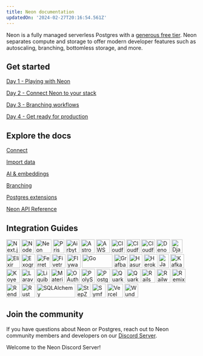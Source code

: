 ```yaml
---
title: Neon documentation
updatedOn: '2024-02-27T20:16:54.561Z'
---
```


Neon is a fully managed serverless Postgres with a [generous free tier](https://console.neon.tech). Neon separates compute and storage to offer modern developer features such as autoscaling, branching, bottomless storage, and more.

<CTA title="Branch your data just like code" description="Learn how Neon's database branching can help you integrate Postgres into your development workflow." buttonText="Read our primer" buttonUrl="/docs/get-started-with-neon/workflow-primer" />

## Get started

<DetailIconCards>

<a href="/docs/get-started-with-neon/signing-up" description="Sign up for free and learn the basics of database branching with Neon" icon="enable">Day 1 - Playing with Neon</a>

<a href="/docs/get-started-with-neon/connect-neon" description="Connect Neon to the platform, language, ORM and other tools in your tech stack" icon="queries">Day 2 - Connect Neon to your stack</a>

<a href="/docs/get-started-with-neon/workflow-primer" description="Add branching to your CI/CD automation" icon="setup">Day 3 - Branching workflows</a>

<a href="/docs/get-started-with-neon/production-checklist" description="Key features to get you production ready" icon="cli">Day 4 - Get ready for production</a>

</DetailIconCards>

## Explore the docs

<DetailIconCards>

<a href="/docs/connect/connect-from-any-app" description="Learn how to connect to a  Serverless Postgres database from any application" icon="audio-jack">Connect</a>

<a href="/docs/import/import-from-postgres" description="Load your data into a Postgres database hosted by Neon" icon="import">Import data</a>

<a href="/docs/ai/ai-intro" description="Build and scale transformative LLM applications with vector storage and similarity search." icon="openai">AI & embeddings</a>

<a href="/docs/introduction/branching" description="Learn to optimize development workflows with database branching" icon="split-branch">Branching</a>

<a href="/docs/extensions/pg-extensions" description="Level up your database with our many supported Postgres extensions" icon="app-store">Postgres extensions</a>

<a href="https://api-docs.neon.tech/reference/getting-started-with-neon-api" description="Manage Neon programmatically using the Neon API" icon="transactions">Neon API Reference</a>

</DetailIconCards>

## Integration Guides

<TechnologyNavigation>

<img src="/images/technology-logos/nextjs-logo.svg" width="36" height="36" alt="Next.js" href="/docs/guides/nextjs" title="Connect a Next.js application to Neon" />

<img src="/images/technology-logos/nodejs-logo.svg" width="33" height="36" alt="Node.js" href="/docs/guides/node" title="Connect a Node.js application to Neon" />

<img src="/images/technology-logos/neon-logo.svg"  width="42" height="36" alt="Neon" href="/docs/serverless/serverless-driver" title="Connect with the Neon serverless driver" />

<img src="/images/technology-logos/prisma-logo.svg" width="30" height="36" alt="Prisma" href="/docs/guides/prisma" title="Connect from Prisma to Neon" />

<img src="/images/technology-logos/airbyte-logo.svg" width="36" height="36" alt="Airbyte" href="/docs/guides/logical-replication-airbyte" title="Replicate data from Neon with Airbyte" />

<img src="/images/technology-logos/astro-logo.svg" width="36" height="36" alt="Astro" href="/docs/guides/astro" title="Connect an Astro site or app to Neon" />

<img src="/images/technology-logos/aws-lambda-logo.svg" width="36" height="36" alt="AWS Lambda" href="/docs/guides/aws-lambda" title="Connect from AWS Lambda to Neon" />

<img src="/images/technology-logos/cloudflare-logo.svg" width="36" height="36" alt="Cloudflare Hyperdrive" href="/docs/guides/cloudflare-hyperdrive" title="Use Neon with Cloudflare Hyperdrive" />

<img src="/images/technology-logos/cloudflare-logo.svg" width="36" height="36" alt="Cloudflare Pages" href="/docs/guides/cloudflare-pages" title="Use Neon with Cloudflare Pages" />

<img src="/images/technology-logos/cloudflare-logo.svg" width="36" height="36" alt="Cloudflare Workers" href="/docs/guides/cloudflare-workers" title="Use Neon with Cloudflare Workers" />

<img src="/images/technology-logos/deno-logo.svg" width="36" height="36" alt="Deno Deploy" href="/docs/guides/deno" title="Use Neon with Deno Deploy" />

<img src="/images/technology-logos/django-logo.svg" width="29" height="36" alt="Django" href="/docs/guides/django" title="Connect a Django application to Neon" />

<img src="/images/technology-logos/elixir-logo.svg" width="36" height="36" alt="Elixir" href="/docs/guides/elixir-ecto" title="Connect from Elixir with Ecto to Neon" />

<img src="/images/technology-logos/exograph-logo.svg" width="36" height="36" alt="Exograph" href="/docs/guides/exograph" title="Use Exograph with Neon" />

<img src="/images/technology-logos/ferret-logo.svg" width="36" height="36" alt="FerretDB" href="/docs/guides/ferretdb" title="Use FerretDB with Neon" />

<img src="/images/technology-logos/fivetran-logo.svg" width="36" height="36" alt="Fivetran" href="/docs/guides/logical-replication-fivetran" title="Replicate data from Neon with Fivetran" />

<img src="/images/technology-logos/flyway-logo.svg" width="36" height="36" alt="Flyway" href="/docs/guides/flyway" title="Use Flyway with Neon" />

<img src="/images/technology-logos/go-logo.svg" width="80" height="36" alt="Go" href="/docs/guides/go" title="Connect a Go application to Neon" />

<img src="/images/technology-logos/grafbase-logo.svg" width="36" height="36" alt="Grafbase" href="/docs/guides/grafbase" title="Use Grafbase Edge Resolvers with Neon" />

<img src="/images/technology-logos/hasura-logo.svg" width="35" height="36" alt="Hasura" href="/docs/guides/hasura" title="Connect from Hasura Cloud to Neon" />

<img src="/images/technology-logos/heroku-logo.svg" width="36" height="36" alt="Heroku" href="/docs/guides/heroku" title="Deploy Your App with Neon Postgres on Heroku" />

<img src="/images/technology-logos/java-logo.svg" width="27" height="36" alt="Java" href="/docs/guides/java" title="Connect a Java application to Neon" />

<img src="/images/technology-logos/kafka-logo.svg" width="36" height="36" alt="Kafka" href="/docs/guides/logical-replication-kafka-confluent" title="Replicate data from Neon with Kafka (Confluent)" />

<img src="/images/technology-logos/koyeb-logo.svg" width="36" height="36" alt="Koyeb" href="/docs/guides/koyeb" title="Use Neon with Koyeb" />

<img src="/images/technology-logos/laravel-logo.svg" width="35" height="36" alt="Laravel" href="/docs/guides/laravel" title="Connect from Laravel to Neon" />

<img src="/images/technology-logos/liquibase-logo.svg" width="35" height="36" alt="Liquibase" href="/docs/guides/liquibase" title="Use Liquibase with Neon" />

<img src="/images/technology-logos/materialize-logo.svg" width="36" height="36" alt="Materialize" href="/docs/guides/logical-replication-materialize" title="Replicate data from Neon to Materialize" />

<img src="/images/technology-logos/oauth-logo.svg" width="36" height="36" alt="OAuth" href="/docs/guides/oauth-integration" title="Integrate with Neon using OAuth" />

<img src="/images/technology-logos/polyscale-logo.svg" width="36" height="36" alt="PolyScale" href="/docs/guides/polyscale-integration" title="Add the Neon PolyScale integration" />

<img src="/images/technology-logos/postgresql-logo.svg" width="36" height="36" alt="Postgres" href="/docs/guides/logical-replication-postgres" title="Replicate data from Neon to PostgreSQL" />

<img src="/images/technology-logos/quarkus-logo.svg" width="36" height="36" alt="Quarkus" href="/docs/guides/quarkus-jdbc" title="Connect Quarkus (JDBC) to Neon" />

<img src="/images/technology-logos/quarkus-logo.svg" width="36" height="36" alt="Quarkus" href="/docs/guides/quarkus-reactive" title="Connect Quarkus (Reactive) to Neon" />

<img src="/images/technology-logos/rails-logo.svg" width="36" height="36" alt="Rails" href="/docs/guides/ruby-on-rails" title="Connect a Rails application to Neon" />

<img src="/images/technology-logos/railway-logo.svg" width="36" height="36" alt="Railway" href="/docs/guides/railway" title="Use Neon Postgres with Railway" />

<img src="/images/technology-logos/remix-logo.svg" width="36" height="36" alt="Remix" href="/docs/guides/remix" title="Connect a Remix application to Neon" />

<img src="/images/technology-logos/render-logo.svg" width="36" height="36" alt="Render" href="/docs/guides/render" title="Use Neon Postgres with Render" />

<img src="/images/technology-logos/rust-logo.svg" width="36" height="36" alt="Rust" href="/docs/guides/rust" title="Connect a Rust application to Neon" />

<img src="/images/technology-logos/sqlalchemy-logo.svg" width="102" height="36" alt="SQLAlchemy" href="/docs/guides/sqlalchemy" title="Connect an SQLAlchemy application to Neon" />

<img src="/images/technology-logos/stepzen-logo.svg" width="36" height="36" alt="StepZen" href="/docs/guides/stepzen" title="Use StepZen with Neon" />

<img src="/images/technology-logos/symfony-logo.svg" width="36" height="36" alt="Symfony" href="/docs/guides/symfony" title="Connect from Symfony with Doctrine to Neon" />

<img src="/images/technology-logos/vercel-logo.svg"  width="42" height="36" alt="Vercel" href="/docs/guides/vercel" title="Connect with the Neon Vercel Integration" />

<img src="/images/technology-logos/wundergraph-logo.svg" width="36" height="36" alt="Wundergraph" href="/docs/guides/wundergraph" title="Use Wundergraph with Neon" />

</TechnologyNavigation>

## Join the community

If you have questions about Neon or Postgres, reach out to Neon community members and developers on our [Discord Server](https://discord.com/invite/92vNTzKDGp).

<CommunityBanner buttonText="Join server" buttonUrl="https://discord.gg/92vNTzKDGp" logo="discord">Welcome to the Neon Discord Server!</CommunityBanner>